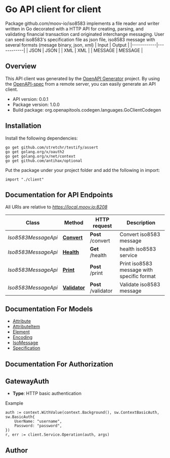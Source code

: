 # Go API client for client

Package github.com/moov-io/iso8583 implements a file reader and writer written in Go decorated with a HTTP API for creating, parsing, and validating financial transaction card originated interchange messaging. User can seed iso8583's specification file as json file, iso8583 message with several formsts (mesage binary, json, xml)
 | Input      | Output     |
 |------------|------------|
 | JSON       | JSON       |
 | XML        | XML        |
 | MESSAGE    | MESSAGE    |
 

## Overview
This API client was generated by the [OpenAPI Generator](https://openapi-generator.tech) project.  By using the [OpenAPI-spec](https://www.openapis.org/) from a remote server, you can easily generate an API client.

- API version: 0.0.1
- Package version: 1.0.0
- Build package: org.openapitools.codegen.languages.GoClientCodegen

## Installation

Install the following dependencies:

```shell
go get github.com/stretchr/testify/assert
go get golang.org/x/oauth2
go get golang.org/x/net/context
go get github.com/antihax/optional
```

Put the package under your project folder and add the following in import:

```golang
import "./client"
```

## Documentation for API Endpoints

All URIs are relative to *https://local.moov.io:8208*

Class | Method | HTTP request | Description
------------ | ------------- | ------------- | -------------
*Iso8583MessageApi* | [**Convert**](docs/Iso8583MessageApi.md#convert) | **Post** /convert | Convert iso8583 message
*Iso8583MessageApi* | [**Health**](docs/Iso8583MessageApi.md#health) | **Get** /health | health iso8583 service
*Iso8583MessageApi* | [**Print**](docs/Iso8583MessageApi.md#print) | **Post** /print | Print iso8583 message with specific format
*Iso8583MessageApi* | [**Validator**](docs/Iso8583MessageApi.md#validator) | **Post** /validator | Validate iso8583 message


## Documentation For Models

 - [Attribute](docs/Attribute.md)
 - [AttributeItem](docs/AttributeItem.md)
 - [Element](docs/Element.md)
 - [Encoding](docs/Encoding.md)
 - [IsoMessage](docs/IsoMessage.md)
 - [Specification](docs/Specification.md)


## Documentation For Authorization



## GatewayAuth

- **Type**: HTTP basic authentication

Example

```golang
auth := context.WithValue(context.Background(), sw.ContextBasicAuth, sw.BasicAuth{
    UserName: "username",
    Password: "password",
})
r, err := client.Service.Operation(auth, args)
```



## Author



